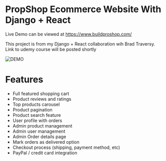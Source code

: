# PropShop Ecommerce Website With Django + React

Live Demo can be viewed at https://www.buildproshop.com/

This project is from my Django + React collaboration wih Brad Traversy. Link to udemy course will be posted shortly


![DEMO](../master/static/images/proshop_django_demo.png)


# Features
* Full featured shopping cart
* Product reviews and ratings
* Top products carousel
* Product pagination
* Product search feature
* User profile with orders
* Admin product management
* Admin user management
* Admin Order details page
* Mark orders as delivered option
* Checkout process (shipping, payment method, etc)
* PayPal / credit card integration

